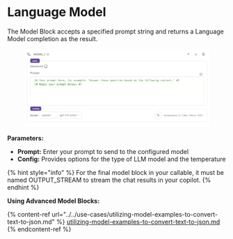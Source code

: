 # Language Model

The Model Block accepts a specified prompt string and returns a Language Model completion as the result.

<figure><img src="../../../.gitbook/assets/Screenshot 2023-07-18 at 3.37.07 PM.png" alt=""><figcaption></figcaption></figure>

**Parameters:**

* **Prompt:** Enter your prompt to send to the configured model
* **Config:** Provides options for the type of LLM model and the temperature

{% hint style="info" %}
For the final model block in your callable, it must be named OUTPUT\_STREAM to stream the chat results in your copilot.
{% endhint %}

**Using Advanced Model Blocks:**

{% content-ref url="../../use-cases/utilizing-model-examples-to-convert-text-to-json.md" %}
[utilizing-model-examples-to-convert-text-to-json.md](../../use-cases/utilizing-model-examples-to-convert-text-to-json.md)
{% endcontent-ref %}
